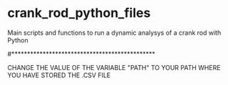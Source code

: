# crank_rod_python_files
Main scripts and functions to run a dynamic analysys of a crank rod with Python

#**********************************************

CHANGE THE VALUE OF THE VARIABLE "PATH" TO YOUR PATH WHERE YOU HAVE STORED THE .CSV FILE 
